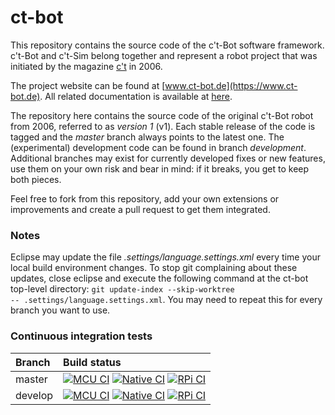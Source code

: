 # ct-bot
This repository contains the source code of the c't-Bot software framework. c't-Bot and c't-Sim belong together and represent a robot project that was initiated by the magazine [c't](https://www.heise.de/ct) in 2006.

The project website can be found at [www.ct-bot.de](https://www.ct-bot.de).
All related documentation is available at [here](https://github.com/Nightwalker-87/ct-bot-doku).

The repository here contains the source code of the original c't-Bot robot from 2006, referred to as *version 1* (v1). Each stable release of the code is tagged and the *master* branch always points to the latest one. The (experimental) development code can be found in branch *development*. Additional branches may exist for currently developed fixes or new features, use them on your own risk and bear in mind: if it breaks, you get to keep both pieces.

Feel free to fork from this repository, add your own extensions or improvements and create a pull request to get them integrated.

### Notes
Eclipse may update the file *.settings/language.settings.xml* every time your local build environment changes. To stop git complaining about these updates, close eclipse and execute the following command at the ct-bot top-level directory: <code>git update-index --skip-worktree -- .settings/language.settings.xml</code>.
You may need to repeat this for every branch you want to use.

### Continuous integration tests
| Branch              | Build status  |
|:------------------- |:------------- |
| master              | [![MCU CI](https://github.com/tsandmann/ct-bot/actions/workflows/pio_build.yml/badge.svg?branch=master "Build status of branch master for MCU")](https://github.com/tsandmann/ct-bot/actions/workflows/pio_build.yml) [![Native CI](https://github.com/tsandmann/ct-bot/actions/workflows/native_build.yml/badge.svg?branch=master "Build status of branch master for PC")](https://github.com/tsandmann/ct-bot/actions/workflows/native_build.yml) [![RPi CI](https://github.com/tsandmann/ct-bot/actions/workflows/rpi_build.yml/badge.svg?branch=master "Build status of branch master for RPi")](https://github.com/tsandmann/ct-bot/actions/workflows/rpi_build.yml) |
| develop             | [![MCU CI](https://github.com/tsandmann/ct-bot/actions/workflows/pio_build.yml/badge.svg?branch=develop "Build status of branch develop for MCU")](https://github.com/tsandmann/ct-bot/actions/workflows/pio_build.yml) [![Native CI](https://github.com/tsandmann/ct-bot/actions/workflows/native_build.yml/badge.svg?branch=develop "Build status of branch develop for PC")](https://github.com/tsandmann/ct-bot/actions/workflows/native_build.yml) [![RPi CI](https://github.com/tsandmann/ct-bot/actions/workflows/rpi_build.yml/badge.svg?branch=develop "Build status of branch develop for RPi")](https://github.com/tsandmann/ct-bot/actions/workflows/rpi_build.yml) |

